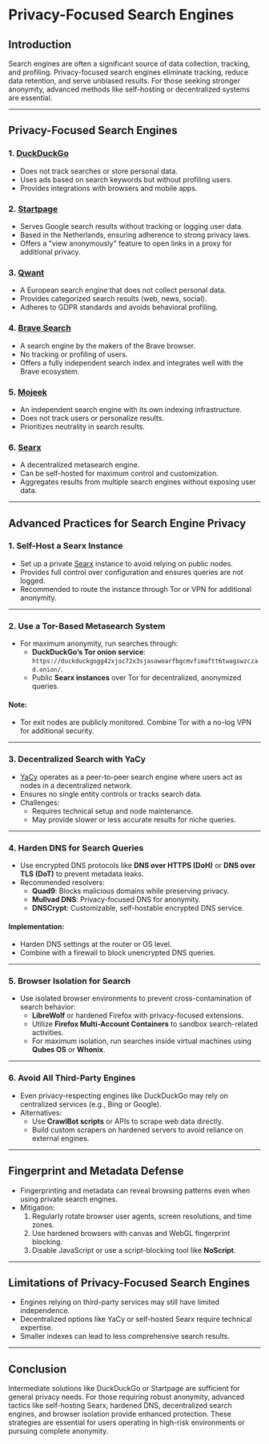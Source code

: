 # Privacy-Focused Search Engines

## Introduction
Search engines are often a significant source of data collection, tracking, and profiling. Privacy-focused search engines eliminate tracking, reduce data retention, and serve unbiased results. For those seeking stronger anonymity, advanced methods like self-hosting or decentralized systems are essential.

---

## Privacy-Focused Search Engines
### 1. [DuckDuckGo](https://duckduckgo.com/)
- Does not track searches or store personal data.
- Uses ads based on search keywords but without profiling users.
- Provides integrations with browsers and mobile apps.

### 2. [Startpage](https://www.startpage.com/)
- Serves Google search results without tracking or logging user data.
- Based in the Netherlands, ensuring adherence to strong privacy laws.
- Offers a "view anonymously" feature to open links in a proxy for additional privacy.

### 3. [Qwant](https://www.qwant.com/)
- A European search engine that does not collect personal data.
- Provides categorized search results (web, news, social).
- Adheres to GDPR standards and avoids behavioral profiling.

### 4. [Brave Search](https://search.brave.com/)
- A search engine by the makers of the Brave browser.
- No tracking or profiling of users.
- Offers a fully independent search index and integrates well with the Brave ecosystem.

### 5. [Mojeek](https://www.mojeek.com/)
- An independent search engine with its own indexing infrastructure.
- Does not track users or personalize results.
- Prioritizes neutrality in search results.

### 6. [Searx](https://searx.space/)
- A decentralized metasearch engine.
- Can be self-hosted for maximum control and customization.
- Aggregates results from multiple search engines without exposing user data.

---

## Advanced Practices for Search Engine Privacy

### 1. **Self-Host a Searx Instance**
- Set up a private [Searx](https://searx.space/) instance to avoid relying on public nodes.
- Provides full control over configuration and ensures queries are not logged.
- Recommended to route the instance through Tor or VPN for additional anonymity.

---

### 2. **Use a Tor-Based Metasearch System**
- For maximum anonymity, run searches through:
  - **DuckDuckGo’s Tor onion service**: `https://duckduckgogg42xjoc72x3sjasowoarfbgcmvfimaftt6twagswzczad.onion/`.
  - Public **Searx instances** over Tor for decentralized, anonymized queries.

#### Note:
- Tor exit nodes are publicly monitored. Combine Tor with a no-log VPN for additional security.

---

### 3. **Decentralized Search with YaCy**
- [YaCy](https://yacy.net/) operates as a peer-to-peer search engine where users act as nodes in a decentralized network.
- Ensures no single entity controls or tracks search data.
- Challenges:
  - Requires technical setup and node maintenance.
  - May provide slower or less accurate results for niche queries.

---

### 4. **Harden DNS for Search Queries**
- Use encrypted DNS protocols like **DNS over HTTPS (DoH)** or **DNS over TLS (DoT)** to prevent metadata leaks.
- Recommended resolvers:
  - **Quad9**: Blocks malicious domains while preserving privacy.
  - **Mullvad DNS**: Privacy-focused DNS for anonymity.
  - **DNSCrypt**: Customizable, self-hostable encrypted DNS service.

#### Implementation:
- Harden DNS settings at the router or OS level.
- Combine with a firewall to block unencrypted DNS queries.

---

### 5. **Browser Isolation for Search**
- Use isolated browser environments to prevent cross-contamination of search behavior:
  - **LibreWolf** or hardened Firefox with privacy-focused extensions.
  - Utilize **Firefox Multi-Account Containers** to sandbox search-related activities.
  - For maximum isolation, run searches inside virtual machines using **Qubes OS** or **Whonix**.

---

### 6. **Avoid All Third-Party Engines**
- Even privacy-respecting engines like DuckDuckGo may rely on centralized services (e.g., Bing or Google).
- Alternatives:
  - Use **CrawlBot scripts** or APIs to scrape web data directly.
  - Build custom scrapers on hardened servers to avoid reliance on external engines.

---

## Fingerprint and Metadata Defense
- Fingerprinting and metadata can reveal browsing patterns even when using private search engines.
- Mitigation:
  1. Regularly rotate browser user agents, screen resolutions, and time zones.
  2. Use hardened browsers with canvas and WebGL fingerprint blocking.
  3. Disable JavaScript or use a script-blocking tool like **NoScript**.

---

## Limitations of Privacy-Focused Search Engines
- Engines relying on third-party services may still have limited independence.
- Decentralized options like YaCy or self-hosted Searx require technical expertise.
- Smaller indexes can lead to less comprehensive search results.

---

## Conclusion
Intermediate solutions like DuckDuckGo or Startpage are sufficient for general privacy needs. For those requiring robust anonymity, advanced tactics like self-hosting Searx, hardened DNS, decentralized search engines, and browser isolation provide enhanced protection. These strategies are essential for users operating in high-risk environments or pursuing complete anonymity.
